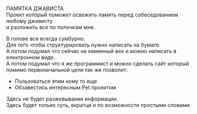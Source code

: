 ПАМЯТКА ДЖАВИСТА                                                          
Проект который поможет освежить память перед собеседованием любому джависту             
и разложить все по полочкам мне.


В голове все всегда сумбурно.                                              
Для того чтобы структурировать нужно написать на бумаге.                      
А потом подумал что сейчас не каменный век и можно написать в електронном виде.             
А потом подумал что я же программист и можно сделать сайт который помимо первоначальной
цели так же позволит:
* Пользоваться этим кому то еще
* Обзавестись интересным Pet проектом


Здесь не будет разжевывания информации.                                                        
Здесь будет только суть, вкратце и по возможности простыми словами.
